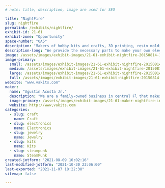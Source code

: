 ```yaml
---
# note: title, description, image are used for SEO

title: "NightFire"
slug: nightfire
permalink: /exhibits/nightfire/
exhibit-id: 21-61
exhibit-zone: "Opportunity"
space-number: "OA5"
description: "Makers of hobby kits and crafts, 3D printing, resin molding."
description-long: "We provide the necessary parts to make your own electronic hobby kits. We also provide 3D printing supplies and resin jewelry parts."
image: /assets/images/exhibit-images/21-61-exhibit-nightfire-20150814-175332-large.jpg
image-primary: 
  small: /assets/images/exhibit-images/21-61-exhibit-nightfire-20150814-175332-small.jpg
  medium: /assets/images/exhibit-images/21-61-exhibit-nightfire-20150814-175332-medium.jpg
  large: /assets/images/exhibit-images/21-61-exhibit-nightfire-20150814-175332-large.jpg
  full: /assets/images/exhibit-images/21-61-exhibit-nightfire-20150814-175332-full.jpg
website: "www.vakits.com"
maker: 
  name: "Agustin Acosta Jr."
  description: "We are a family-owned business in central Fl that makes Hobby kits and Crafts."
  image-primary: /assets/images/exhibit-images/21-61-maker-nightfire-img-4231-medium.JPG
  website: http://www,vakits.com
categories: 
  - slug: craft
    name: Craft
  - slug: electronics
    name: Electronics
  - slug: jewelry
    name: Jewelry
  - slug: kits
    name: Kits
  - slug: steampunk
    name: SteamPunk
created-jotform: "2021-08-09 10:02:16"
last-modified-jotform: "2021-10-30 23:06:00"
last-exported: "2021-11-07 18:22:38"
sitemap: false

---
```

